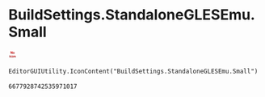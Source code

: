 # BuildSettings.StandaloneGLESEmu.Small
![](/img/BuildSettings.StandaloneGLESEmu.Small.png)

``` CSharp
EditorGUIUtility.IconContent("BuildSettings.StandaloneGLESEmu.Small")
```
```
6677928742535971017
```
